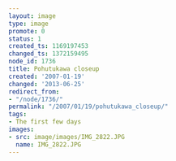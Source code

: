 ```yaml
---
layout: image
type: image
promote: 0
status: 1
created_ts: 1169197453
changed_ts: 1372159495
node_id: 1736
title: Pohutukawa closeup
created: '2007-01-19'
changed: '2013-06-25'
redirect_from:
- "/node/1736/"
permalink: "/2007/01/19/pohutukawa_closeup/"
tags:
- The first few days
images:
- src: image/images/IMG_2822.JPG
  name: IMG_2822.JPG
---
```


